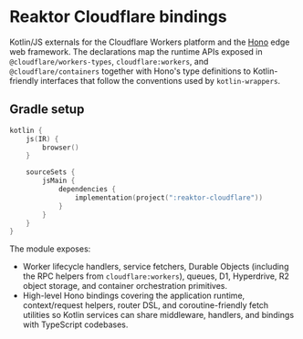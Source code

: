 # Reaktor Cloudflare bindings

Kotlin/JS externals for the Cloudflare Workers platform and the [Hono](https://github.com/honojs/hono) edge web framework. The declarations map the runtime APIs exposed in `@cloudflare/workers-types`, `cloudflare:workers`, and `@cloudflare/containers` together with Hono's type definitions to Kotlin-friendly interfaces that follow the conventions used by `kotlin-wrappers`.

## Gradle setup

```kotlin
kotlin {
    js(IR) {
        browser()
    }

    sourceSets {
        jsMain {
            dependencies {
                implementation(project(":reaktor-cloudflare"))
            }
        }
    }
}
```

The module exposes:

* Worker lifecycle handlers, service fetchers, Durable Objects (including the RPC helpers from `cloudflare:workers`), queues, D1, Hyperdrive, R2 object storage, and container orchestration primitives.
* High-level Hono bindings covering the application runtime, context/request helpers, router DSL, and coroutine-friendly fetch utilities so Kotlin services can share middleware, handlers, and bindings with TypeScript codebases.
